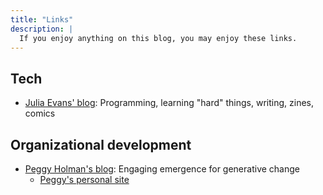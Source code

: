 ```yaml
---
title: "Links"
description: |
  If you enjoy anything on this blog, you may enjoy these links.
---
```



## Tech

* [Julia Evans' blog](https://jvns.ca/): Programming, learning "hard" things, writing,
  zines, comics


## Organizational development

* [Peggy Holman's blog](https://peggyholman.medium.com/): Engaging emergence for
  generative change
    * [Peggy's personal site](https://peggyholman.com/)
